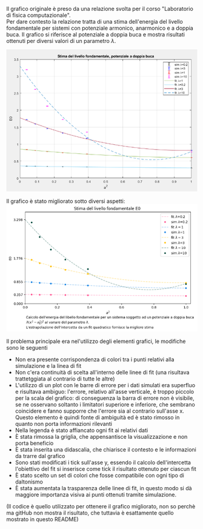 Il grafico originale è preso da una relazione svolta per il corso "Laboratorio di fisica computazionale".  
Per dare contesto la relazione tratta di una stima dell'energia del livello fondamentale per sistemi con potenziale armonico, anarmonico e a doppia buca. Il grafico si riferisce al potenziale a doppia buca e mostra risultati ottenuti per diversi valori di un parametro $\lambda$.  

![image](https://github.com/FrancescoZanni/MLPNS_FZanni/blob/main/vis/E0DW.PNG)

Il grafico è stato migliorato sotto diversi aspetti: 
![image](https://github.com/FrancescoZanni/MLPNS_FZanni/blob/main/vis/E0remade.png)


Il problema principale era nel'utilizzo degli elementi grafici, le modifiche sono le seguenti
- Non era presente corrispondenza di colori tra i punti relativi alla simulazione e la linea di fit
- Non c'era continuità di scelta all'interno delle linee di fit (una risultava trattetggiata al contrario di tutte le altre)
- L'utilizzo di un plot con le barre di errore per i dati simulati era superfluo e risultava ambiguo: l'errore, relativo all'asse verticale, è troppo piccolo per la scala del grafico: di conseguenza la barra di errore non è visibile, se ne osservano soltanto i limitatori superiore e inferiore, che sembrano coincidere e fanno supporre che l'errore sia al contrario sull'asse x. Questo elemento è quindi fonte di ambiguità ed è stato rimosso in quanto non porta informazioni rilevanti
- Nella legenda è stato affiancato ogni fit ai relativi dati
- È stata rimossa la griglia, che appensantisce la visualizzazione e non porta beneficio
- È stata inserita una didascalia, che chiarisce il contesto e le informazioni da trarre dal grafico
- Sono stati modificati i tick sull'asse y, essendo il calcolo dell'intercetta l'obiettivo del fit si inserisce come tick il risultato ottenuto per ciascun fit 
- È stato scelto un set di colori che fosse compatibile con ogni tipo di daltonismo
- È stata aumentata la trasparenza delle linee di fit, in questo modo si dà maggiore importanza visiva ai punti ottenuti tramite simulazione.  



(Il codice è quello utilizzato per ottenere il grafico migliorato, non so perchè ma gitHub non mostra il risultato, che tuttavia è esattamente quello mostrato in questo README)



